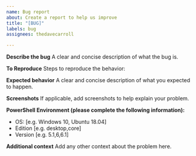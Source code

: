 ```yaml
---
name: Bug report
about: Create a report to help us improve
title: "[BUG]"
labels: bug
assignees: thedavecarroll

---
```


**Describe the bug**
A clear and concise description of what the bug is.

**To Reproduce**
Steps to reproduce the behavior:

**Expected behavior**
A clear and concise description of what you expected to happen.

**Screenshots**
If applicable, add screenshots to help explain your problem.

**PowerShell Environment (please complete the following information):**
 - OS: [e.g. Windows 10, Ubuntu 18.04]
 - Edition [e.g. desktop,core]
 - Version [e.g. 5.1,6,6.1]

**Additional context**
Add any other context about the problem here.
